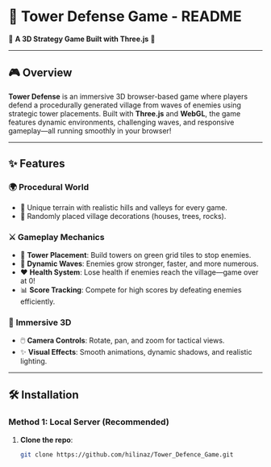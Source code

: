 # 🏰 Tower Defense Game - README

🌟 **A 3D Strategy Game Built with Three.js** 🌟  

---

## 🎮 Overview  
**Tower Defense** is an immersive 3D browser-based game where players defend a procedurally generated village from waves of enemies using strategic tower placements. Built with **Three.js** and **WebGL**, the game features dynamic environments, challenging waves, and responsive gameplay—all running smoothly in your browser!  

---

## ✨ Features  
### 🌍 **Procedural World**  
- 🌄 Unique terrain with realistic hills and valleys for every game.  
- 🏡 Randomly placed village decorations (houses, trees, rocks).  

### ⚔️ **Gameplay Mechanics**  
- 🏹 **Tower Placement**: Build towers on green grid tiles to stop enemies.  
- 🚀 **Dynamic Waves**: Enemies grow stronger, faster, and more numerous.  
- ❤️ **Health System**: Lose health if enemies reach the village—game over at 0!  
- 📊 **Score Tracking**: Compete for high scores by defeating enemies efficiently.  

### 🎥 **Immersive 3D**  
- 🖱️ **Camera Controls**: Rotate, pan, and zoom for tactical views.  
- ✨ **Visual Effects**: Smooth animations, dynamic shadows, and realistic lighting.  

---

## 🛠️ Installation  
### **Method 1: Local Server (Recommended)**  
1. **Clone the repo**:  
   ```bash
   git clone https://github.com/hilinaz/Tower_Defence_Game.git
